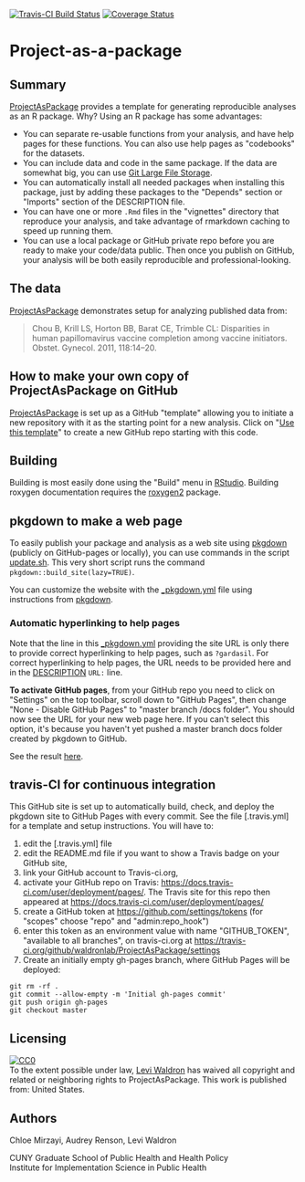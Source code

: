 [![Travis-CI Build Status](https://travis-ci.org/waldronlab/ProjectAsPackage.svg?branch=master)](https://travis-ci.org/waldronlab/ProjectAsPackage)
[![Coverage Status](https://codecov.io/github/waldronlab/ProjectAsPackage/coverage.svg?branch=master)](https://codecov.io/github/waldronlab/ProjectAsPackage?branch=master)


# Project-as-a-package


## Summary

[ProjectAsPackage](https://www.github.com/waldronlab/ProjectAsPackage) provides a template for generating reproducible analyses as an R package. Why? Using an R package has some advantages:

* You can separate re-usable functions from your analysis, and have help pages for these functions. You can also use help pages as "codebooks" for the datasets.
* You can include data and code in the same package. If the data are somewhat big, you can use [Git Large File Storage](https://git-lfs.github.com/). 
* You can automatically install all needed packages when installing this package, just by adding these packages to the "Depends" section or "Imports" section of the DESCRIPTION file.
* You can have one or more `.Rmd` files in the "vignettes" directory that reproduce your analysis, and take advantage of rmarkdown caching to speed up running them.
* You can use a local package or GitHub private repo before you are ready to make your code/data public. Then once you publish on GitHub, your analysis will be both easily reproducible and professional-looking.

## The data

[ProjectAsPackage](https://www.github.com/waldronlab/ProjectAsPackage) demonstrates setup for analyzing published data from:

> Chou B, Krill LS, Horton BB, Barat CE, Trimble CL:
> Disparities in human papillomavirus vaccine completion among
> vaccine initiators. Obstet. Gynecol. 2011, 118:14–20.

## How to make your own copy of ProjectAsPackage on GitHub

[ProjectAsPackage](https://www.github.com/waldronlab/ProjectAsPackage) is set up as a GitHub "template" allowing you to initiate a new repository with it as the starting point for a new analysis. Click on "[Use this template](https://github.com/waldronlab/ProjectAsPackage/generate)" to create a new GitHub repo starting with this code. 

## Building

Building is most easily done using the "Build" menu in [RStudio](https://rstudio.com/). Building roxygen documentation requires the [roxygen2](https://cran.r-project.org/web/packages/roxygen2/vignettes/roxygen2.html) package.

## pkgdown to make a web page

To easily publish your package and analysis as a web site using [pkgdown](https://pkgdown.r-lib.org/articles/pkgdown.html) (publicly on GitHub-pages or locally), you can use commands in the script [update.sh](https://github.com/waldronlab/ProjectAsPackage/blob/master/update.sh). This very short script runs the command `pkgdown::build_site(lazy=TRUE)`. 

You can customize the website with the [_pkgdown.yml](https://github.com/waldronlab/ProjectAsPackage/blob/master/_pkgdown.yml) file using instructions from [pkgdown](https://pkgdown.r-lib.org/articles/pkgdown.html). 

### Automatic hyperlinking to help pages

Note that the line in this [_pkgdown.yml](https://github.com/waldronlab/ProjectAsPackage/blob/master/_pkgdown.yml) providing the site URL is only there to provide correct hyperlinking to help pages, such as `?gardasil`. For correct hyperlinking to help pages, the URL needs to be provided here and in the [DESCRIPTION](https://github.com/waldronlab/ProjectAsPackage/blob/master/DESCRIPTION) `URL:` line.

**To activate GitHub pages**, from your GitHub repo you need to click on "Settings" on the top toolbar, scroll down to "GitHub Pages", then change "None - Disable GitHub Pages" to "master branch /docs folder". You should now see the URL for your new web page here.  If you can't select this option, it's because you haven't yet pushed a master branch docs folder created by pkgdown to GitHub. 

See the result [here](http://waldronlab.io/ProjectAsPackage/).

## travis-CI for continuous integration

This GitHub site is set up to automatically build, check, and deploy
the pkgdown site to GitHub Pages with every commit. See the file
[.travis.yml] for a template and setup instructions. You will have to:

1. edit the [.travis.yml] file
2. edit the README.md file if you want to show a Travis badge on your GitHub site,
3. link your GitHub account to Travis-ci.org,
4. activate your GitHub repo on Travis: https://docs.travis-ci.com/user/deployment/pages/. The Travis site for this repo then appeared at https://docs.travis-ci.com/user/deployment/pages/
4. create a GitHub token at https://github.com/settings/tokens (for "scopes" choose "repo" and "admin:repo_hook")
5. enter this token as an environment value with name "GITHUB_TOKEN", "available to all branches", on travis-ci.org at https://travis-ci.org/github/waldronlab/ProjectAsPackage/settings
6. Create an initially empty gh-pages branch, where GitHub Pages will be deployed:
```git checkout --orphan gh-pages
git rm -rf .
git commit --allow-empty -m 'Initial gh-pages commit'
git push origin gh-pages
git checkout master
```


## Licensing

<p xmlns:dct="http://purl.org/dc/terms/" xmlns:vcard="http://www.w3.org/2001/vcard-rdf/3.0#">
  <a rel="license"
     href="http://creativecommons.org/publicdomain/zero/1.0/">
    <img src="https://licensebuttons.net/p/zero/1.0/88x31.png" style="border-style: none;" alt="CC0" />
  </a>
  <br />
  To the extent possible under law,
  <a rel="dct:publisher"
     href="https://waldronlab.io">
    <span property="dct:title">Levi Waldron</span></a>
  has waived all copyright and related or neighboring rights to
  <span property="dct:title">ProjectAsPackage</span>.
This work is published from:
<span property="vcard:Country" datatype="dct:ISO3166"
      content="US" about="www.waldronlab.io">
  United States</span>.
</p>

## Authors

Chloe Mirzayi, Audrey Renson, Levi Waldron

CUNY Graduate School of Public Health and Health Policy<br/>
Institute for Implementation Science in Public Health
